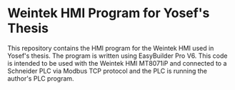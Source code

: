 # Weintek HMI Program for Yosef's Thesis

This repository contains the HMI program for the Weintek HMI used in Yosef's thesis. The program is written using EasyBuilder Pro V6.
This code is intended to be used with the Weintek HMI MT8071iP and connected to a Schneider PLC via Modbus TCP protocol and the PLC is running the author's PLC program.
